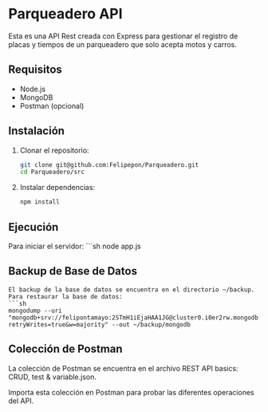 # Parqueadero API

Esta es una API Rest creada con Express para gestionar el registro de placas y tiempos de un parqueadero que solo acepta motos y carros.

## Requisitos

- Node.js
- MongoDB
- Postman (opcional)

## Instalación

1. Clonar el repositorio:
   ```sh
   git clone git@github.com:Felipepon/Parqueadero.git
   cd Parqueadero/src

2. Instalar dependencias:
    ```sh
    npm install

## Ejecución

Para iniciar el servidor:
    ```sh
    node app.js

## Backup de Base de Datos

    El backup de la base de datos se encuentra en el directorio ~/backup.
    Para restaurar la base de datos:
    ```sh
    mongodump --uri "mongodb+srv://felipontamayo:2STmH1iEjaHAA1JG@cluster0.i0er2rw.mongodb.net/test?retryWrites=true&w=majority" --out ~/backup/mongodb

## Colección de Postman

La colección de Postman se encuentra en el archivo REST API basics: CRUD, test & variable.json.

Importa esta colección en Postman para probar las diferentes operaciones del API.





